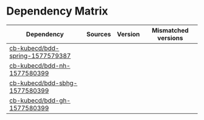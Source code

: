 # Dependency Matrix

Dependency | Sources | Version | Mismatched versions
---------- | ------- | ------- | -------------------
[cb-kubecd/bdd-spring-1577579387](https://github.com/cb-kubecd/bdd-spring-1577579387.git) |  | []() | 
[cb-kubecd/bdd-nh-1577580399](https://github.com/cb-kubecd/bdd-nh-1577580399.git) |  | []() | 
[cb-kubecd/bdd-sbhg-1577580399](https://github.com/cb-kubecd/bdd-sbhg-1577580399.git) |  | []() | 
[cb-kubecd/bdd-gh-1577580399](https://github.com/cb-kubecd/bdd-gh-1577580399.git) |  | []() | 
